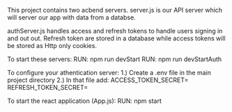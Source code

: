 This project contains two acbend servers.
server.js is our API server which will server our app with data
from a databse.

authServer.js handles access and refresh tokens to handle
users signing in and out out. Refresh token are stored in a database
while access tokens will be stored as Http only cookies.

To start these servers:
RUN: npm run devStart
RUN: npm run devStartAuth

To configure your athentication server:
1.) Create a .env file in the main project directory
2.) In that file add:
ACCESS_TOKEN_SECRET=<your access token secret>
REFRESH_TOKEN_SECRET=<your refresh token secret>

To start the react application (App.js):
RUN: npm start
